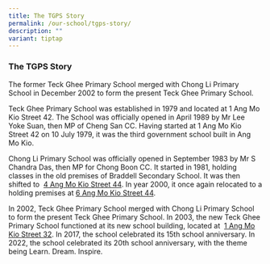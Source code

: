 ```yaml
---
title: The TGPS Story
permalink: /our-school/tgps-story/
description: ""
variant: tiptap
---
```

<h3><strong>The TGPS Story</strong></h3>
<p>The former Teck Ghee Primary School merged with Chong Li Primary School
in December 2002 to form the present Teck Ghee Primary School.</p>
<p>Teck Ghee Primary School was established in 1979 and located at 1 Ang
Mo Kio Street 42. The School was officially opened in April 1989 by Mr
Lee Yoke Suan, then MP of Cheng San CC. Having started at 1 Ang Mo Kio
Street 42 on 10 July 1979, it was the third government school built in
Ang Mo Kio.</p>
<p>Chong Li Primary School was officially opened in September 1983 by Mr
S Chandra Das, then MP for Chong Boon CC. It started in 1981, holding classes
in the old premises of Braddell Secondary School. It was then shifted to&nbsp;
<a href="https://maps.google.com/?q=4+Ang+Mo+Kio+Street+44&amp;entry=gmail&amp;source=g" rel="noopener noreferrer nofollow" target="_blank">4 Ang Mo Kio Street 44</a>. In year 2000, it once again relocated to a
holding premises at&nbsp;<a href="https://maps.google.com/?q=6+Ang+Mo+Kio+Street+44&amp;entry=gmail&amp;source=g" rel="noopener noreferrer nofollow" target="_blank">6 Ang Mo Kio Street 44</a>.</p>
<p>In 2002, Teck Ghee Primary School merged with Chong Li Primary School
to form the present Teck Ghee Primary School. In 2003, the new Teck Ghee
Primary School functioned at its new school building, located at&nbsp;
<a href="https://maps.google.com/?q=1+Ang+Mo+Kio+Street+32&amp;entry=gmail&amp;source=g" rel="noopener noreferrer nofollow" target="_blank">1 Ang Mo Kio Street 32</a>. In 2017, the school celebrated its 15th&nbsp;school
anniversary. In 2022, the school celebrated its 20th school anniversary,
with the theme being Learn. Dream. Inspire.</p>